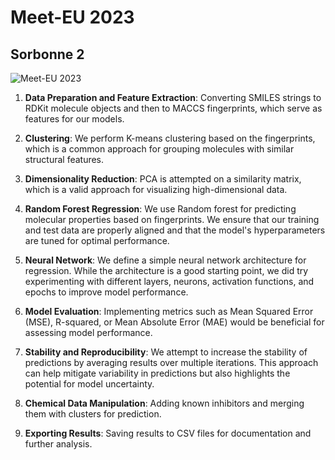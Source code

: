 # Meet-EU 2023
## Sorbonne 2
![Meet-EU 2023](https://cu-bioinformatics.github.io/meet-eu-2023/assets/img/4eu.png) 
1. **Data Preparation and Feature Extraction**:
   Converting SMILES strings to RDKit molecule objects and then to MACCS fingerprints, which serve as features for our models.

2. **Clustering**:
    We perform K-means clustering based on the fingerprints, which is a common approach for grouping molecules with similar structural features.
   
4. **Dimensionality Reduction**:
   PCA is attempted on a similarity matrix, which is a valid approach for visualizing high-dimensional data. 

5. **Random Forest Regression**:
   We use Random forest for predicting molecular properties based on fingerprints. We ensure that our training and test data are properly aligned and that the model's hyperparameters are tuned for optimal performance.

6. **Neural Network**:
   We define a simple neural network architecture for regression. While the architecture is a good starting point, we did try experimenting with different layers, neurons, activation functions, and epochs to improve model performance. 

7. **Model Evaluation**:
       Implementing metrics such as Mean Squared Error (MSE), R-squared, or Mean Absolute Error (MAE) would be beneficial for assessing model performance.

8. **Stability and Reproducibility**:
   We attempt to increase the stability of predictions by averaging results over multiple iterations. This approach can help mitigate variability in predictions but also highlights the potential for model uncertainty.
   
9. **Chemical Data Manipulation**:
   Adding known inhibitors and merging them with clusters for prediction.

10. **Exporting Results**:
    Saving results to CSV files for documentation and further analysis.

